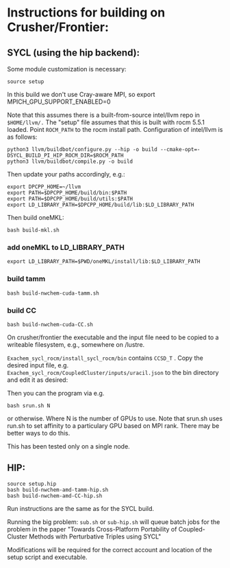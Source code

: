 # Instructions for building on Crusher/Frontier:

## SYCL (using the hip backend):
Some module customization is necessary:

```
source setup
```
In this build we don't use Cray-aware MPI, so
export MPICH_GPU_SUPPORT_ENABLED=0

Note that this assumes there is a built-from-source intel/llvm repo in
`$HOME/llvm/.` The "setup" file assumes that this is built
with rocm 5.5.1 loaded. Point `ROCM_PATH` to the rocm install path.
Configuration of intel/llvm is as follows:
```
python3 llvm/buildbot/configure.py --hip -o build --cmake-opt=-DSYCL_BUILD_PI_HIP_ROCM_DIR=$ROCM_PATH
python3 llvm/buildbot/compile.py -o build
```
Then update your paths accordingly, e.g.:

```
export DPCPP_HOME=~/llvm
export PATH=$DPCPP_HOME/build/bin:$PATH
export PATH=$DPCPP_HOME/build/utils:$PATH
export LD_LIBRARY_PATH=$DPCPP_HOME/build/lib:$LD_LIBRARY_PATH
```

Then build oneMKL:
```
bash build-mkl.sh
```
### add oneMKL to LD_LIBRARY_PATH

```
export LD_LIBRARY_PATH=$PWD/oneMKL/install/lib:$LD_LIBRARY_PATH
```

### build tamm

```
bash build-nwchem-cuda-tamm.sh
```

### build CC

```
bash build-nwchem-cuda-CC.sh
```

On crusher/frontier the executable and the input file need to be copied to a writeable filesystem, e.g., somewhere on /lustre.

`Exachem_sycl_rocm/install_sycl_rocm/bin` contains `CCSD_T` . Copy the desired input file, e.g. `Exachem_sycl_rocm/CoupledCluster/inputs/uracil.json`
to the bin directory and edit it as desired:

Then you can the program via e.g.

```
bash srun.sh N
```
or otherwise. Where N is the number of GPUs to use. Note that srun.sh uses run.sh to set affinity to a particulary GPU based on MPI rank. There may be better ways to do this.

This has been tested only on a single node.


## HIP:

```
source setup.hip
bash build-nwchem-amd-tamm-hip.sh
bash build-nwchem-amd-CC-hip.sh
```

Run instructions are the same as for the SYCL build.


Running the big problem:
`sub.sh` or `sub-hip.sh` will queue batch jobs for the problem in the paper
"Towards Cross-Platform Portability of Coupled-Cluster Methods with Perturbative Triples using SYCL"

Modifications will be required for the correct account and location of the setup script and executable.
